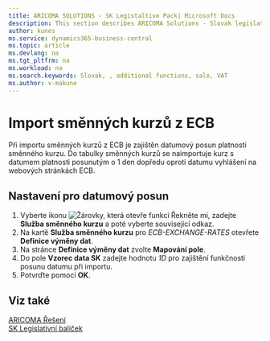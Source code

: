 ```yaml
---
title: ARICOMA SOLUTIONS - SK Legistaltive Pack| Microsoft Docs
description: This section describes ARICOMA Solutions - Slovak legislation
author: kunes
ms.service: dynamics365-business-central
ms.topic: article
ms.devlang: na
ms.tgt_pltfrm: na
ms.workload: na
ms.search.keywords: Slovak, , additional functions, sale, VAT
ms.author: v-makune
---
```


# Import směnných kurzů z ECB

Při importu směnných kurzů z ECB je zajištěn datumový posun platnosti směnného kurzu.
Do tabulky směnných kurzů se naimportuje kurz s datumem platnosti posunutým o 1 den dopředu oproti datumu vyhlášení na webových stránkách ECB.

## Nastavení pro datumový posun

1. Vyberte ikonu ![Žárovky, která otevře funkci Řekněte mi](media/ui-search/search_small.png "Řekněte mi, co chcete dělat"), zadejte **Služba směnného kurzu** a poté vyberte související odkaz.
2. Na kartě **Služba směnného kurzu** pro *ECB-EXCHANGE-RATES* otevřete **Definice výměny dat**.
3. Na stránce **Definice výměny dat** zvolte **Mapování pole**.
4. Do pole **Vzorec data SK** zadejte hodnotu *1D* pro zajištění funkčnosti posunu datumu při importu.
5. Potvrďte pomocí **OK**.

## Viz také

[ARICOMA Řešení](solutions.md)  
[SK Legislativní balíček](sk-legislative-pack.md)
